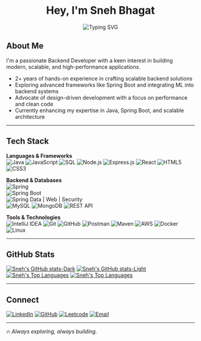 <h1 align="center">Hey, I'm Sneh Bhagat</h1>
<p align="center">
  <img src="https://readme-typing-svg.herokuapp.com?font=Fira+Code&size=22&pause=1000&color=FD853A&center=true&vCenter=true&width=500&lines=Java+Spring;Backend+Engineer;Tech+Enthusiast" alt="Typing SVG" />
</p>

## About Me
I'm a passionate Backend Developer with a keen interest in building modern, scalable, and high-performance applications.  

- 2+ years of hands-on experience in crafting scalable backend solutions  
- Exploring advanced frameworks like Spring Boot and integrating ML into backend systems  
- Advocate of design-driven development with a focus on performance and clean code  
- Currently enhancing my expertise in Java, Spring Boot, and scalable architecture  

---

## Tech Stack

**Languages & Frameworks**  
![Java](https://img.shields.io/badge/Java-007396?style=flat&logo=java&logoColor=white) 
![JavaScript](https://img.shields.io/badge/JavaScript-F7DF1E?style=flat&logo=javascript&logoColor=black) 
![SQL](https://img.shields.io/badge/SQL-4479A1?style=flat&logo=mysql&logoColor=white) 
![Node.js](https://img.shields.io/badge/Node.js-339933?style=flat&logo=nodedotjs&logoColor=white) 
![Express.js](https://img.shields.io/badge/Express.js-000000?style=flat&logo=express&logoColor=white) 
![React](https://img.shields.io/badge/React-61DAFB?style=flat&logo=react&logoColor=black) 
![HTML5](https://img.shields.io/badge/HTML5-E34F26?style=flat&logo=html5&logoColor=white) 
![CSS3](https://img.shields.io/badge/CSS3-1572B6?style=flat&logo=css3&logoColor=white)  

**Backend & Databases**  
![Spring](https://img.shields.io/badge/Spring-6DB33F?style=flat&logo=spring&logoColor=white)  
![Spring Boot](https://img.shields.io/badge/Spring%20Boot-6DB33F?style=flat&logo=springboot&logoColor=white)  
![Spring Data | Web | Security](https://img.shields.io/badge/Spring%20Data%20%7C%20Web%20%7C%20Security-6DB33F?style=flat&logo=spring&logoColor=white)  
![MySQL](https://img.shields.io/badge/MySQL-4479A1?style=flat&logo=mysql&logoColor=white) 
![MongoDB](https://img.shields.io/badge/MongoDB-47A248?style=flat&logo=mongodb&logoColor=white) 
![REST API](https://img.shields.io/badge/REST-02569B?style=flat&logo=rest&logoColor=white)  

**Tools & Technologies**  
![IntelliJ IDEA](https://img.shields.io/badge/IntelliJ-000000?style=flat&logo=intellijidea&logoColor=white) 
![Git](https://img.shields.io/badge/Git-F05032?style=flat&logo=git&logoColor=white) 
![GitHub](https://img.shields.io/badge/GitHub-181717?style=flat&logo=github&logoColor=white) 
![Postman](https://img.shields.io/badge/Postman-FF6C37?style=flat&logo=postman&logoColor=white) 
![Maven](https://img.shields.io/badge/Maven-C71A36?style=flat&logo=apachemaven&logoColor=white) 
![AWS](https://img.shields.io/badge/AWS-232F3E?style=flat&logo=amazon-aws&logoColor=white) 
![Docker](https://img.shields.io/badge/Docker-2496ED?style=flat&logo=docker&logoColor=white) 
![Linux](https://img.shields.io/badge/Linux-FCC624?style=flat&logo=linux&logoColor=black)  

---

## GitHub Stats
[![Sneh's GitHub stats-Dark](https://github-readme-stats.vercel.app/api?username=snehbhagat&hide=stars&hide_border=true&rank_icon=github&show_icons=true&hide_title=true&theme=midnight-purple#gh-dark-mode-only)](https://github.com/yanendrajha/github-readme-stats#gh-dark-mode-only)
[![Sneh's GitHub stats-Light](https://github-readme-stats.vercel.app/api?username=snehbhagat&hide=stars&hide_border=true&hide_title=true&rank_icon=github&show_icons=true&theme=buefy#gh-light-mode-only)](https://github.com/yanendrajha/github-readme-stats#gh-light-mode-only)
[![Sneh's Top Languages](https://github-readme-stats.vercel.app/api/top-langs/?username=snehbhagat&hide_title=true&hide_border=true&layout=compact&theme=midnight-purple#gh-dark-mode-only)](https://github.com/yanendrajha/github-readme-stats#gh-dark-mode-only)
[![Sneh's Top Languages](https://github-readme-stats.vercel.app/api/top-langs/?username=snehbhagat&layout=compact&hide_border=true&hide_title=true&theme=buefy#gh-light-mode-only)](https://github.com/yanendrajha/github-readme-stats#gh-light-mode-only)

---

## Connect

[![LinkedIn](https://img.shields.io/badge/LinkedIn-blue?style=flat&logo=linkedin)](https://www.linkedin.com/in/sneh-bhagat-788a6b267/)  [![GitHub](https://img.shields.io/badge/GitHub-black?style=flat&logo=github)](https://github.com/snehbhagat)  [![Leetcode](https://img.shields.io/badge/Leetcode-orange?style=flat&logo=leetcode)](https://leetcode.com/SnehBhagat2406)  [![Email](https://img.shields.io/badge/Email-white?style=flat&logo=gmail)](mailto:snehbhagat12@gmail.com)  

---

🔥 *Always exploring, always building.*
